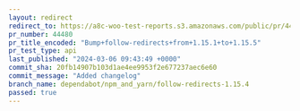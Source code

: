 ```yaml
---
layout: redirect
redirect_to: https://a8c-woo-test-reports.s3.amazonaws.com/public/pr/44480/api/index.html
pr_number: 44480
pr_title_encoded: "Bump+follow-redirects+from+1.15.1+to+1.15.5"
pr_test_type: api
last_published: "2024-03-06 09:43:49 +0000"
commit_sha: 20fb14907b103d1ae4ee9953f2e677237aec6e60
commit_message: "Added changelog"
branch_name: dependabot/npm_and_yarn/follow-redirects-1.15.4
passed: true
---
```

